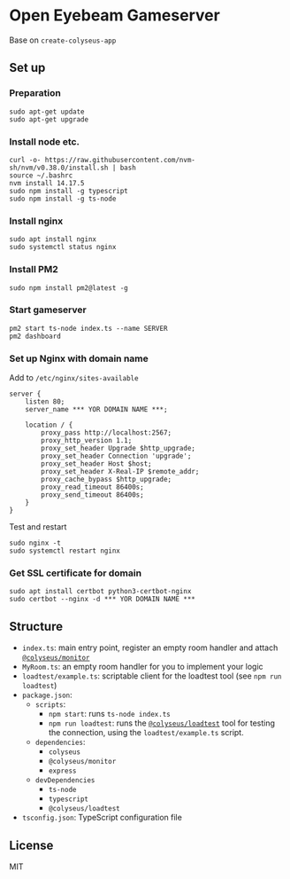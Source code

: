 # Open Eyebeam Gameserver

Base on `create-colyseus-app`

## Set up

### Preparation

```
sudo apt-get update
sudo apt-get upgrade
```

### Install node etc.

```
curl -o- https://raw.githubusercontent.com/nvm-sh/nvm/v0.38.0/install.sh | bash
source ~/.bashrc
nvm install 14.17.5
sudo npm install -g typescript
sudo npm install -g ts-node
```

### Install nginx

```
sudo apt install nginx
sudo systemctl status nginx
```

### Install PM2

```
sudo npm install pm2@latest -g
```

### Start gameserver

```
pm2 start ts-node index.ts --name SERVER
pm2 dashboard
```

### Set up Nginx with domain name

Add to `/etc/nginx/sites-available`

```
server {
    listen 80;
    server_name *** YOR DOMAIN NAME ***;

    location / {
        proxy_pass http://localhost:2567;
        proxy_http_version 1.1;
        proxy_set_header Upgrade $http_upgrade;
        proxy_set_header Connection 'upgrade';
        proxy_set_header Host $host;
        proxy_set_header X-Real-IP $remote_addr;
        proxy_cache_bypass $http_upgrade;
        proxy_read_timeout 86400s;
        proxy_send_timeout 86400s;
    }
}
```

Test and restart

```
sudo nginx -t
sudo systemctl restart nginx
```

### Get SSL certificate for domain

```
sudo apt install certbot python3-certbot-nginx
sudo certbot --nginx -d *** YOR DOMAIN NAME ***
```

## Structure

- `index.ts`: main entry point, register an empty room handler and attach [`@colyseus/monitor`](https://github.com/colyseus/colyseus-monitor)
- `MyRoom.ts`: an empty room handler for you to implement your logic
- `loadtest/example.ts`: scriptable client for the loadtest tool (see `npm run loadtest`)
- `package.json`:
    - `scripts`:
        - `npm start`: runs `ts-node index.ts`
        - `npm run loadtest`: runs the [`@colyseus/loadtest`](https://github.com/colyseus/colyseus-loadtest/) tool for testing the connection, using the `loadtest/example.ts` script.
    - `dependencies`:
        - `colyseus`
        - `@colyseus/monitor`
        - `express`
    - `devDependencies`
        - `ts-node`
        - `typescript`
        - `@colyseus/loadtest`
- `tsconfig.json`: TypeScript configuration file


## License

MIT
